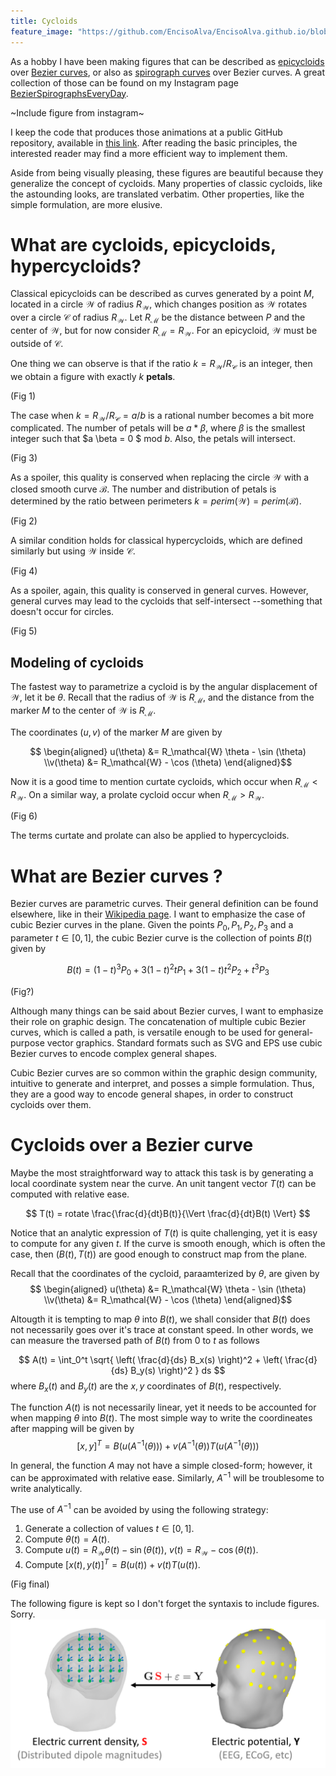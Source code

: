 ```yaml
---
title: Cycloids
feature_image: "https://github.com/EncisoAlva/EncisoAlva.github.io/blob/main/img/banner_tulip.jpg?raw=true"
---
```


As a hobby I have been making figures that can be described as [epicycloids](https://en.wikipedia.org/wiki/Epicycloid) over [Bezier curves](https://en.wikipedia.org/wiki/B%C3%A9zier_curve), or also as [spirograph curves](https://en.wikipedia.org/wiki/Spirograph) over Bezier curves.
A great collection of those can be found on my Instagram page [BezierSpirographsEveryDay](https://www.instagram.com/bezierspirographseveryday?igsh=MWR2NXBtcGdhNWxyNg==).

~Include figure from instagram~

I keep the code that produces those animations at a public GitHub repository, available in [this link](https://github.com/EncisoAlva/spirographs_matlab). After reading the basic principles, the interested reader may find a more efficient way to implement them. 

Aside from being visually pleasing, these figures are beautiful because they generalize the concept of cycloids.
Many properties of classic cycloids, like the astounding looks, are translated verbatim. 
Other properties, like the simple formulation, are more elusive.

# What are cycloids, epicycloids, hypercycloids?

Classical epicycloids can be described as curves generated by a point $M$, located in a circle $\mathcal{W}$ of radius $R_\mathcal{W}$, which changes position as $\mathcal{W}$ rotates over a circle $\mathcal{C}$ of radius $R_\mathcal{W}$. Let $R_\mathcal{M}$ be the distance between $P$ and the center of $\mathcal{W}$, but for now consider $R_\mathcal{M}=R_\mathcal{W}$. For an epicycloid, $\mathcal{W}$ must be outside of $\mathcal{C}$.

One thing we can observe is that if the ratio $k = R_\mathcal{W}/R_\mathcal{C}$ is an integer, then we obtain a figure with exactly $k$ **petals**.

(Fig 1)

The case when $k = R_\mathcal{W}/R_\mathcal{C} = a/b$ is a rational number becomes a bit more complicated. The number of petals will be $a*\beta$, where $\beta$ is the smallest integer such that $a \beta = 0 $ mod $b$. Also, the petals will intersect.

(Fig 3)

As a spoiler, this quality is conserved when replacing the circle $\mathcal{W}$ with a closed smooth curve $\mathcal{B}$. The number and distribution of petals is determined by the ratio between perimeters $k= perim\left(\mathcal{W}\right) = perim\left(\mathcal{B}\right)$.

(Fig 2)

A similar condition holds for classical hypercycloids, which are defined similarly but using $\mathcal{W}$ inside $\mathcal{C}$.

(Fig 4)

As a spoiler, again, this quality is conserved in general curves. However, general curves may lead to the cycloids that self-intersect --something that doesn't occur for circles.

(Fig 5)

## Modeling of cycloids

The fastest way to parametrize a cycloid is by the angular displacement of $\mathcal{W}$, let it be $\theta$. Recall that the radius of $\mathcal{W}$ is $R_\mathcal{M}$, and the distance from the marker $M$ to the center of $\mathcal{W}$ is $R_\mathcal{M}$.

The coordinates $(u,v)$ of the marker $M$ are given by

$$ \begin{aligned}
u(\theta) &= R_\mathcal{W} \theta - \sin (\theta) \\v(\theta) &= R_\mathcal{W} - \cos (\theta) 
\end{aligned}$$

Now it is a good time to mention curtate cycloids, which occur when $R_\mathcal{M} < R_\mathcal{W}$. On a similar way, a prolate cycloid occur when $R_\mathcal{M} > R_\mathcal{W}$.

(Fig 6)

The terms curtate and prolate can also be applied to hypercycloids.

# What are Bezier curves ?

Bezier curves are parametric curves. Their general definition can be found elsewhere, like in their [Wikipedia page](https://en.wikipedia.org/wiki/B%C3%A9zier_curve). I want to emphasize the case of cubic Bezier curves in the plane. Given the points $P_0, P_1, P_2, P_3$ and a parameter $t \in [0,1]$, the cubic Bezier curve is the collection of points $B(t)$ given by

$$
B(t) = (1-t)^3 P_0 + 3(1-t)^2t P_1 + 3(1-t) t^2 P_2 + t^3 P_3
$$

(Fig?)

Although many things can be said about Bezier curves, I want to emphasize their role on graphic design. The concatenation of multiple cubic Bezier curves, which is called a path, is versatile enough to be used for general-purpose vector graphics. Standard formats such as SVG and EPS use cubic Bezier curves to encode complex general shapes.

Cubic Bezier curves are so common within the graphic design community, intuitive to generate and interpret, and posses a simple formulation. Thus, they are a good way to encode general shapes, in order to construct cycloids over them.

# Cycloids over a Bezier curve

Maybe the most straightforward way to attack this task is by generating a local coordinate system near the curve. An unit tangent vector $T(t)$ can be computed with relative ease.

$$
T(t) = rotate \frac{\frac{d}{dt}B(t)}{\Vert \frac{d}{dt}B(t) \Vert}
$$

Notice that an analytic expression of $T(t)$ is quite challenging, yet it is easy to compute for any given $t$. If the curve is smooth enough, which is often the case, then $(B(t),T(t))$ are good enough to construct map from the plane. 

Recall that the coordinates of the cycloid, paraamterized by $\theta$, are given by
$$ \begin{aligned}
u(\theta) &= R_\mathcal{W} \theta - \sin (\theta) \\v(\theta) &= R_\mathcal{W} - \cos (\theta) 
\end{aligned}$$

Altougth it is tempting to map $\theta$ into $B(t)$, we shall consider that $B(t)$ does not necessarily goes over it's trace at constant speed. In other words, we can measure the traversed path of $B(t)$ from $0$ to $t$ as follows

$$
A(t) = \int_0^t \sqrt{ \left( \frac{d}{ds} B_x(s) \right)^2 + \left( \frac{d}{ds} B_y(s) \right)^2 } ds
$$
where $B_x(t)$ and $B_y(t)$ are the $x,y$ coordinates of $B(t)$, respectively. 

The function $A(t)$ is not necessarily linear, yet it needs to be accounted for when mapping $\theta$ into $B(t)$.
The most simple way to write the coordineates after mapping will be given by
$$ [x,y]^T = 
B\left( u\left(A^{-1}\left(\theta\right)\right)\right) + v\left(A^{-1}\left(\theta\right)\right) T\left( u\left(A^{-1}\left(\theta\right)\right)\right)
$$

In general, the function $A$ may not have a simple closed-form; however, it can be approximated with relative ease. 
Similarly, $A^{-1}$ will be troublesome to write analytically. 

The use of $A^{-1}$ can be avoided by using the following strategy:
1. Generate a collection of values $t \in [0,1]$.
2. Compute $\theta(t) = A(t)$.
3. Compute $u(t)= R_\mathcal{W} \theta(t) - \sin (\theta(t))$, $v(t) = R_\mathcal{W} - \cos (\theta(t))$.
4. Compute $[x(t), y(t)]^T = B\left( u\left(t\right)\right) + v\left(t\right) T\left( u\left(t\right)\right)$.

(Fig final)

The following figure is kept so I don't forget the syntaxis to include figures. Sorry.
![Inverse problem of Electric Source Imaging, simplified.](https://github.com/EncisoAlva/EncisoAlva.github.io/blob/main/img/InverseProblemESI.png?raw=true)